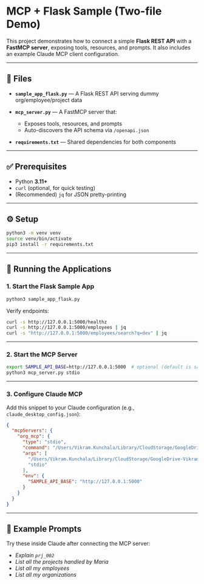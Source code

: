 # MCP + Flask Sample (Two-file Demo)

This project demonstrates how to connect a simple **Flask REST API** with a **FastMCP server**, exposing tools, resources, and prompts. It also includes an example Claude MCP client configuration.

---

## 📂 Files

* **`sample_app_flask.py`** — A Flask REST API serving dummy org/employee/project data
* **`mcp_server.py`** — A FastMCP server that:

  * Exposes tools, resources, and prompts
  * Auto-discovers the API schema via `/openapi.json`
* **`requirements.txt`** — Shared dependencies for both components

---

## ✅ Prerequisites

* Python **3.11+**
* `curl` (optional, for quick testing)
* (Recommended) `jq` for JSON pretty-printing

---

## ⚙️ Setup

```bash
python3 -m venv venv
source venv/bin/activate
pip3 install -r requirements.txt
```

---

## 🚀 Running the Applications

### 1. Start the Flask Sample App

```bash
python3 sample_app_flask.py
```

Verify endpoints:

```bash
curl -s http://127.0.0.1:5000/healthz
curl -s http://127.0.0.1:5000/employees | jq
curl -s "http://127.0.0.1:5000/employees/search?q=dev" | jq
```

---

### 2. Start the MCP Server

```bash
export SAMPLE_API_BASE=http://127.0.0.1:5000  # optional (default is same)
python3 mcp_server.py stdio
```

---

### 3. Configure Claude MCP

Add this snippet to your Claude configuration (e.g., `claude_desktop_config.json`):

```json
{
  "mcpServers": {
    "org_mcp": {
      "type": "stdio",
      "command": "/Users/Vikram.Kunchala/Library/CloudStorage/GoogleDrive-Vikram.Kunchala@sony.com/My Drive/work/team_infragine_protooling/POCs_and_LetsDemo_Sessions/MCP/venv/bin/python3",
      "args": [
        "/Users/Vikram.Kunchala/Library/CloudStorage/GoogleDrive-Vikram.Kunchala@sony.com/My Drive/work/team_infragine_protooling/POCs_and_LetsDemo_Sessions/MCP/mcp_server.py",
        "stdio"
      ],
      "env": {
        "SAMPLE_API_BASE": "http://127.0.0.1:5000"
      }
    }
  }
}
```

---

## 💬 Example Prompts

Try these inside Claude after connecting the MCP server:

* *Explain `prj_002`*
* *List all the projects handled by Maria*
* *List all my employees*
* *List all my organizations*
